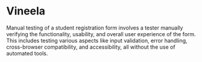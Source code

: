# Vineela
Manual testing of a student registration form involves a tester manually verifying the functionality, usability, and overall user experience of the form. This includes testing various aspects like input validation, error handling, cross-browser compatibility, and accessibility, all without the use of automated tools. 
